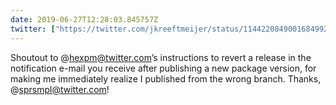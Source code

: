 ```yaml
---
date: 2019-06-27T12:28:03.845757Z
twitter: ["https://twitter.com/jkreeftmeijer/status/1144220849001684992"]
---
```

Shoutout to @hexpm@twitter.com’s instructions to revert a release in the notification e-mail you receive after publishing a new package version, for making me immediately realize I published from the wrong branch. Thanks, @sprsmpl@twitter.com!
